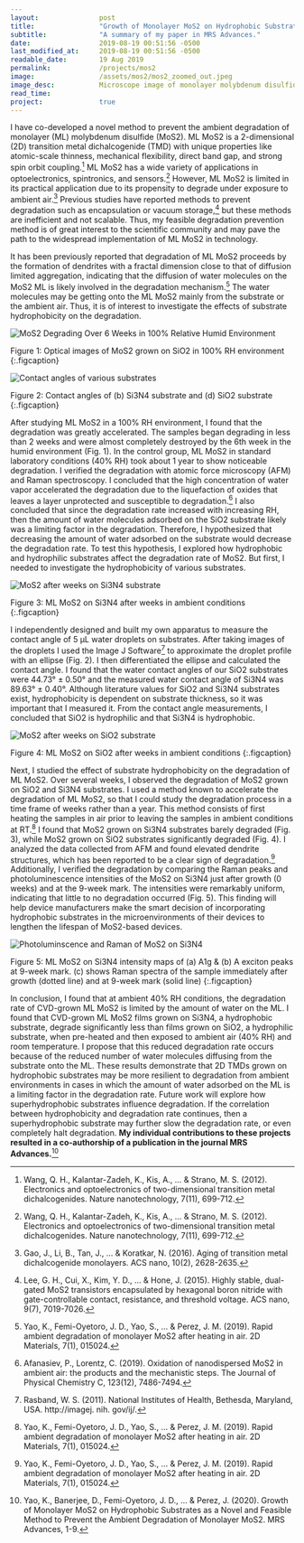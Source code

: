 ```yaml
---
layout:               post
title:                "Growth of Monolayer MoS2 on Hydrophobic Substrates to Prevent Ambient Degradation"
subtitle:             "A summary of my paper in MRS Advances."
date:                 2019-08-19 00:51:56 -0500
last_modified_at:     2019-08-19 00:51:56 -0500
readable_date:        19 Aug 2019
permalink:            /projects/mos2
image:                /assets/mos2/mos2_zoomed_out.jpeg
image_desc:           Microscope image of monolayer molybdenum disulfide
read_time:            
project:              true
---
```


I have co-developed a novel method to prevent the ambient degradation of monolayer (ML) molybdenum disulfide (MoS2). ML MoS2 is a 2-dimensional (2D) transition metal dichalcogenide (TMD) with unique properties like atomic-scale thinness, mechanical flexibility, direct band gap, and strong spin orbit coupling.[^1] ML MoS2 has a wide variety of applications in optoelectronics, spintronics, and sensors.[^1] However, ML MoS2 is limited in its practical application due to its propensity to degrade under exposure to ambient air.[^2] Previous studies have reported methods to prevent degradation such as encapsulation or vacuum storage,[^3] but these methods are inefficient and not scalable. Thus, my feasible degradation prevention method is of great interest to the scientific community and may pave the path to the widespread implementation of ML MoS2 in technology. 

It has been previously reported that degradation of ML MoS2 proceeds by the formation of dendrites with a fractal dimension close to that of diffusion limited aggregation, indicating that the diffusion of water molecules on the MoS2 ML is likely involved in the degradation mechanism.[^4] The water molecules may be getting onto the ML MoS2 mainly from the substrate or the ambient air. Thus, it is of interest to investigate the effects of substrate hydrophobicity on the degradation.

![MoS2 Degrading Over 6 Weeks in 100% Relative Humid Environment](/assets/mos2/mos2_humid_degradation.png)

Figure 1: Optical images of MoS2 grown on SiO2 in 100% RH environment
{:.figcaption}

![Contact angles of various substrates](/assets/mos2/contact_angle.png)

Figure 2: Contact angles of (b) Si3N4 substrate and (d) SiO2 substrate
{:.figcaption}

After studying ML MoS2 in a 100% RH environment, I found that the degradation was greatly accelerated. The samples began degrading in less than 2 weeks and were almost completely destroyed by the 6th week in the humid environment (Fig. 1). In the control group, ML MoS2 in standard laboratory conditions (40% RH) took about 1 year to show noticeable degradation. I verified the degradation with atomic force microscopy (AFM) and Raman spectroscopy. I concluded that the high concentration of water vapor accelerated the degradation due to the liquefaction of oxides that leaves a layer unprotected and susceptible to degradation.[^5] I also concluded that since the degradation rate increased with increasing RH, then the amount of water molecules adsorbed on the SiO2 substrate likely was a limiting factor in the degradation. Therefore, I hypothesized that decreasing the amount of water adsorbed on the substrate would decrease the degradation rate. To test this hypothesis, I explored how hydrophobic and hydrophilic substrates affect the degradation rate of MoS2. But first, I needed to investigate the hydrophobicity of various substrates.

![MoS2 after weeks on Si3N4 substrate](/assets/mos2/mos2_on_si3n4.png)

Figure 3: ML MoS2 on Si3N4 after weeks in ambient conditions
{:.figcaption}

I independently designed and built my own apparatus to measure the contact angle of 5 μL water droplets on substrates. After taking images of the droplets I used the Image J Software[^6] to approximate the droplet profile with an ellipse (Fig. 2). I then differentiated the ellipse and calculated the contact angle. I found that the water contact angles of our SiO2 substrates were 44.73° ± 0.50° and the measured water contact angle of Si3N4 was 89.63° ± 0.40°. Although literature values for SiO2 and Si3N4 substrates exist, hydrophobicity is dependent on substrate thickness, so it was important that I measured it. From the contact angle measurements, I concluded that SiO2 is hydrophilic and that Si3N4 is hydrophobic.

![MoS2 after weeks on SiO2 substrate](/assets/mos2/mos2_on_sio2.jpg)

Figure 4: ML MoS2 on SiO2 after weeks in ambient conditions
{:.figcaption}

Next, I studied the effect of substrate hydrophobicity on the degradation of ML MoS2. Over several weeks, I observed the degradation of MoS2 grown on SiO2 and Si3N4 substrates. I used a method known to accelerate the degradation of ML MoS2, so that I could study the degradation process in a time frame of weeks rather than a year. This method consists of first heating the samples in air prior to leaving the samples in ambient conditions at RT.[^4] I found that MoS2 grown on Si3N4 substrates barely degraded (Fig. 3), while MoS2 grown on SiO2 substrates significantly degraded (Fig. 4). I analyzed the data collected from AFM and found elevated dendrite structures, which has been reported to be a clear sign of degradation.[^4] Additionally, I verified the degradation by comparing the Raman peaks and photoluminescence intensities of the MoS2 on Si3N4 just after growth (0 weeks) and at the 9-week mark. The intensities were remarkably uniform, indicating that little to no degradation occurred (Fig. 5). This finding will help device manufacturers make the smart decision of incorporating hydrophobic substrates in the microenvironments of their devices to lengthen the lifespan of MoS2-based devices.

![Photoluminscence and Raman of MoS2 on Si3N4](/assets/mos2/mos2_on_si3n4_pl_raman.png)

Figure 5: ML MoS2 on Si3N4 intensity maps of (a) A1g & (b) A exciton peaks at 9-week mark. (c) shows Raman spectra of the sample immediately after growth (dotted line) and at 9-week mark (solid line)
{:.figcaption}

In conclusion, I found that at ambient 40% RH conditions, the degradation rate of CVD-grown ML MoS2 is limited by the amount of water on the ML. I found that CVD-grown ML MoS2 films grown on Si3N4,  a hydrophobic substrate, degrade significantly less than films grown on SiO2, a hydrophilic substrate, when pre-heated and then exposed to ambient air (40% RH) and room temperature. I propose that this reduced degradation rate occurs because of the reduced number of water molecules diffusing from the substrate onto the ML. These results demonstrate that 2D TMDs grown on hydrophobic substrates may be more resilient to degradation from ambient environments in cases in which the amount of water adsorbed on the ML is a limiting factor in the degradation rate. Future work will explore how superhydrophobic substrates influence degradation. If the correlation between hydrophobicity and degradation rate continues, then a superhydrophobic substrate may further slow the degradation rate, or even completely halt degradation. **My individual contributions to these projects resulted in a co-authorship of a publication in the journal MRS Advances.**[^7] 

[^1]: Wang, Q. H., Kalantar-Zadeh, K., Kis, A., … & Strano, M. S. (2012). Electronics and optoelectronics of two-dimensional transition metal dichalcogenides. Nature nanotechnology, 7(11), 699-712.
[^2]: Gao, J., Li, B., Tan, J., … & Koratkar, N. (2016). Aging of transition metal dichalcogenide monolayers. ACS nano, 10(2), 2628-2635.
[^3]: Lee, G. H., Cui, X., Kim, Y. D., … & Hone, J. (2015). Highly stable, dual-gated MoS2 transistors encapsulated by hexagonal boron nitride with gate-controllable contact, resistance, and threshold voltage. ACS nano, 9(7), 7019-7026.
[^4]: Yao, K., Femi-Oyetoro, J. D., Yao, S., … & Perez, J. M. (2019). Rapid ambient degradation of monolayer MoS2 after heating in air. 2D Materials, 7(1), 015024.
[^5]: Afanasiev, P., Lorentz, C. (2019). Oxidation of nanodispersed MoS2 in ambient air: the products and the mechanistic steps. The Journal of Physical Chemistry C, 123(12), 7486-7494.
[^6]: Rasband, W. S. (2011). National Institutes of Health, Bethesda, Maryland, USA. http://imagej. nih. gov/ij/.
[^7]: Yao, K., Banerjee, D., Femi-Oyetoro, J. D., … & Perez, J. (2020). Growth of Monolayer MoS2 on Hydrophobic Substrates as a Novel and Feasible Method to Prevent the Ambient Degradation of Monolayer MoS2. MRS Advances, 1-9.